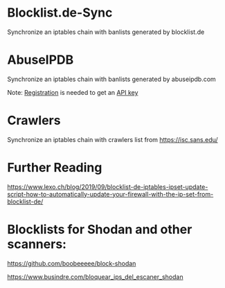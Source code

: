 # Blocklist.de-Sync
Synchronize an iptables chain with banlists generated by blocklist.de

# AbuseIPDB
Synchronize an iptables chain with banlists generated by abuseipdb.com

Note: [Registration](https://www.abuseipdb.com/pricing) is needed to get an [API key](https://www.abuseipdb.com/account/api)

# Crawlers
Synchronize an iptables chain with crawlers list from https://isc.sans.edu/

# Further Reading
https://www.lexo.ch/blog/2019/09/blocklist-de-iptables-ipset-update-script-how-to-automatically-update-your-firewall-with-the-ip-set-from-blocklist-de/

# Blocklists for Shodan and other scanners:

https://github.com/boobeeeee/block-shodan

https://www.busindre.com/bloquear_ips_del_escaner_shodan
